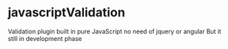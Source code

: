 # javascriptValidation
Validation plugin built in pure JavaScript no need of jquery or angular
But it still in development phase
